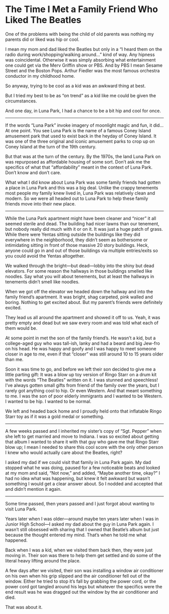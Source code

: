 # The Time I Met a Family Friend Who Liked The Beatles

One of the problems with being the child of old parents was nothing my parents did or liked was hip or cool.

I mean my mom and dad liked the Beatles but only in a “I heard them on the radio during work/shopping/walking around…” kind of way. Any hipness was coincidental. Otherwise it was simply absorbing what entertainment one could get via the Merv Griffin show or PBS. And by PBS I mean Sesame Street and the Boston Pops. Arthur Fiedler was the most famous orchestra conductor in my childhood home.

So anyway, trying to be cool as a kid was an awkward thing at best.

But I tried my best to be as “on trend” as a kid like me could be given the circumstances.

And one day, in Luna Park, I had a chance to be a bit hip and cool for once.

***

If the words “Luna Park” invoke imagery of moonlight magic and fun, it did… At one point. You see Luna Park is the name of a famous Coney Island amusement park that used to exist back in the heyday of Coney Island. It was one of the three original and iconic amusement parks to crop up on Coney Island at the turn of the 19th century.

But that was at the turn of the century. By the 1970s, the land Luna Park on was repurposed as affordable housing of some sort. Don’t ask me the specifics of what that “affordability” meant in the context of Luna Park. Don’t know and don’t care.

What what I did know about Luna Park was some family friends had gotten a place in Luna Park and this was a big deal. Unlike the crappy tenements most people my family knew lived in, Luna Park was relatively clean and modern. So we were all headed out to Luna Park to help these family friends move into  their new place.

***

While the Luna Park apartment might have been cleaner and “nicer” it all seemed sterile and dead. The building had nicer lawns than our tenement, but nobody really did much with it or on it. It was just a huge patch of grass. While there were Yentas sitting outside the buildings like they did everywhere in the neighborhood, they didn’t seem as bothersome or intimidating sitting in front of those massive 20 story buildings. Heck, anyone could go in and out of those buildings via multiple entries/exits so you could avoid the Yentas altogether.

We walked through the bright—but dead—lobby into the shiny but dead elevators. For some reason the hallways in those buildings smelled like noodles. Say what you will about tenements, but at least the hallways in tenements didn’t smell like noodles.

When we got off the elevator we headed down the hallway and into the family friend’s apartment. It was bright, shag carpeted, pink walled and boring. Nothing to get excited about. But my parent’s friends were definitely excited.

They lead us all around the apartment and showed it off to us. Yeah, it was pretty empty and dead but we saw every room and was told what each of them would be.

At some point in met the son of the family friend’s. He wasn’t a kid, but a college-aged guy who was tall-ish, lanky and had a beard and big Jew-fro on his head. He was happy and goofy and I was happy to meet someone closer in age to me, even if that “closer” was still around 10 to 15 years older than me.

Soon it was time to go, and before we left their son decided to give me a little parting gift: It was a blow up toy version of Ringo Starr on a drum kit with the words “The Beatles” written on it. I was stunned and speechless! I’ve always gotten small gifts from friend of the family over the years, but I rarely got anything cool to hip. Or even Western. And that meant something to me. I was the son of poor elderly immigrants and I wanted to be Western. I wanted to be hip. I wanted to be normal.

We left and headed back home and I proudly held onto that inflatable Ringo Starr toy as if it was a gold medal or something.

***

A few weeks passed and I inherited my sister’s copy of “Sgt. Pepper” when she left to get married and move to Indiana. I was so excited about getting that album I wanted to share it with that guy who gave me that Ringo Starr blow up; I mean I needed to share this cool score with the only other person I knew who would actually care about the Beatles, right?

I asked my dad if we could visit that family in Luna Park again. My dad stopped what he was doing, paused for a few noticeable beats and looked at my mom and said, “Not now,” and added, “Maybe another time, okay?” I had no idea what was happening, but knew it felt awkward but wasn’t something I would get a clear answer about. So I nodded and accepted that and didn’t mention it again.

***

Some time passed, then years passed and I just forgot about wanting to visit Luna Park.

Years later when I was older—around maybe ten years later when I was in Junior High School—I asked my dad about the guy in Luna Park again. I wasn’t still obsessed with sharing that I owned that Beatle’s album but just because the thought entered my mind. That’s when he told me what happened.

Back when I was a kid, when we visited them back then, they were just moving in. Their son was there to help them get settled and do some of the literal heavy lifting around the place.

A few days after we visited, their son was installing a window air conditioner on his own when his grip slipped and the air conditioner fell out of the window. Either he tried to stop it’s fall by grabbing the power cord, or the power cord got tangled around his legs but whatever the specifics were the end result was he was dragged out the window by the air conditioner and died.

That was about it.